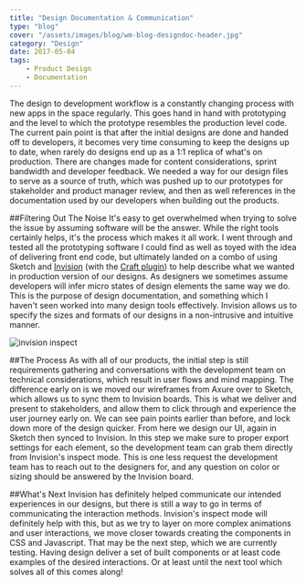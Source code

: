 ```yaml
---
title: "Design Documentation & Communication"
type: "blog"
cover: "/assets/images/blog/wm-blog-designdoc-header.jpg"
category: "Design"
date: 2017-05-04
tags:
    - Product Design
    - Documentation
---
```

The design to development workflow is a constantly changing process with new apps in the space regularly. This goes hand in hand with prototyping and the level to which the prototype resembles the production level code. The current pain point is that after the initial designs are done and handed off to developers, it becomes very time consuming to keep the designs up to date, when rarely do designs end up as a 1:1 replica of what's on production. There are changes made for content considerations, sprint bandwidth and developer feedback. We needed a way for our design files to serve as a source of truth, which was pushed up to our prototypes for stakeholder and product manager review, and then as well references in the documentation used by our developers when building out the products.

##Filtering Out The Noise
It's easy to get overwhelmed when trying to solve the issue by assuming software will be the answer. While the right tools certainly helps, it's the process which makes it all work. I went through and tested all the prototyping software I could find as well as toyed with the idea of delivering front end code, but ultimately landed on a combo of using Sketch and [Invision](https://www.invisionapp.com/) (with the [Craft plugin](https://www.invisionapp.com/craft)) to help describe what we wanted in production version of our designs. As designers we sometimes assume developers will infer micro states of design elements the same way we do. This is the purpose of design documentation, and something which I haven't seen worked into many design tools effectively. Invision allows us to specify the sizes and formats of our designs in a non-intrusive and intuitive manner.  

![invision inspect](/assets/images/blog/wm-blog-designdoc-body.jpg)

##The Process
As with all of our products, the initial step is still requirements gathering and conversations with the development team on technical considerations, which result in user flows and mind mapping. The difference early on is we moved our wireframes from Axure over to Sketch, which allows us to sync them to Invision boards. This is what we deliver and present to stakeholders, and allow them to click through and experience the user journey early on. We can see pain points earlier than before, and lock down more of the design quicker. From here we design our UI, again in Sketch then synced to Invision. In this step we make sure to proper export settings for each element, so the development team can grab them directly from Invision's inspect mode. This is one less request the development team has to reach out to the designers for, and any question on color or sizing should be answered by the Invision board.

##What's Next
Invision has definitely helped communicate our intended experiences in our designs, but there is still a way to go in terms of communicating the interaction methods. Invision's inspect mode will definitely help with this, but as we try to layer on more complex animations and user interactions, we move closer towards creating the components in CSS and Javascript. That may be the next step, which we are currently testing. Having design deliver a set of built components or at least code examples of the desired interactions. Or at least until the next tool which solves all of this comes along!